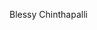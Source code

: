 Blessy Chinthapalli
<!---
bchinth/bchinth is a ✨ special ✨ repository because its `README.md` (this file) appears on your GitHub profile.
You can click the Preview link to take a look at your changes.
--->

